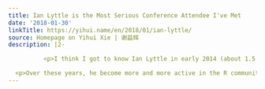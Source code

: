 ```yaml
---
title: Ian Lyttle is the Most Serious Conference Attendee I've Met
date: '2018-01-30'
linkTitle: https://yihui.name/en/2018/01/ian-lyttle/
source: Homepage on Yihui Xie | 谢益辉
description: |2-

          <p>I think I got to know Ian Lyttle in early 2014 (about 1.5 years before I left Iowa). Out of nowhere, he started to show up at the weekly ISU graphics working group meetings (led by my PhD advisors Di and Heike) after driving for three boring hours from another city.</p>

  <p>Over these years, he become more and more active in the R community, and started to <a href="https://github.com/ijlyttle">write more R packages</a> and attend more conferences. One special thing I have noticed abo
---
```

